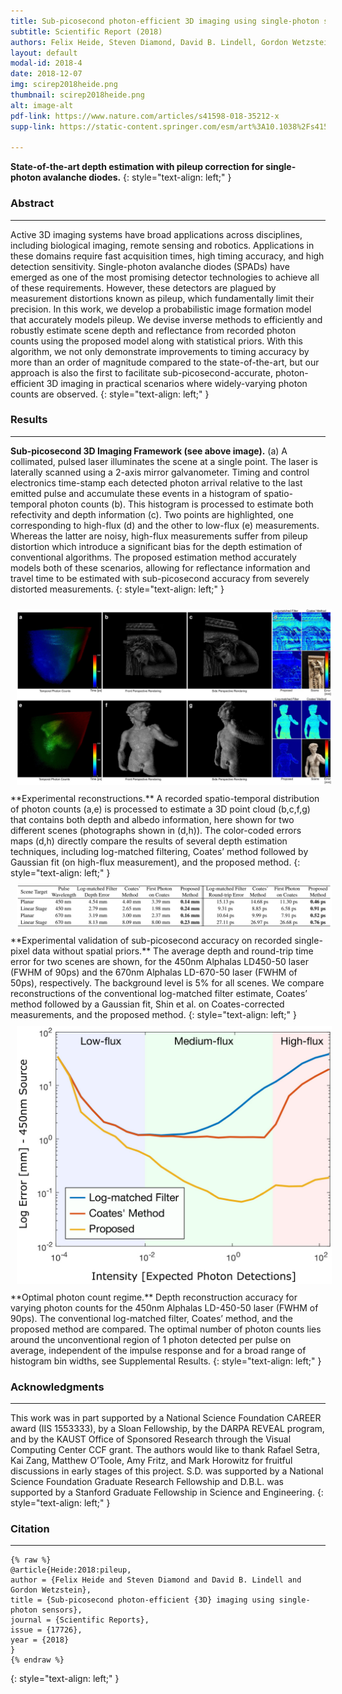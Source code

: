 ```yaml
---
title: Sub-picosecond photon-efficient 3D imaging using single-photon sensors 
subtitle: Scientific Report (2018) 
authors: Felix Heide, Steven Diamond, David B. Lindell, Gordon Wetzstein
layout: default
modal-id: 2018-4
date: 2018-12-07
img: scirep2018heide.png
thumbnail: scirep2018heide.png
alt: image-alt
pdf-link: https://www.nature.com/articles/s41598-018-35212-x 
supp-link: https://static-content.springer.com/esm/art%3A10.1038%2Fs41598-018-35212-x/MediaObjects/41598_2018_35212_MOESM1_ESM.pdf 

---
```


**State-of-the-art depth estimation with pileup correction for single-photon avalanche diodes.**
{: style="text-align: left;" }

### Abstract
- - -

Active 3D imaging systems have broad applications across disciplines, including biological imaging, remote sensing and robotics. Applications in these domains require fast acquisition times, high timing accuracy, and high detection sensitivity. Single-photon avalanche diodes (SPADs) have emerged as one of the most promising detector technologies to achieve all of these requirements. However, these detectors are plagued by measurement distortions known as pileup, which fundamentally limit their precision. In this work, we develop a probabilistic image formation model that accurately models pileup. We devise inverse methods to efficiently and robustly estimate scene depth and reflectance from recorded photon counts using the proposed model along with statistical priors. With this algorithm, we not only demonstrate improvements to timing accuracy by more than an order of magnitude compared to the state-of-the-art, but our approach is also the first to facilitate sub-picosecond-accurate, photon-efficient 3D imaging in practical scenarios where widely-varying photon counts are observed.
{: style="text-align: left;" }

### Results
- - -
**Sub-picosecond 3D Imaging Framework (see above image).** (a) A collimated, pulsed laser illuminates the scene at a single point. The laser is laterally scanned using a 2-axis mirror galvanometer. Timing and control electronics time-stamp each detected photon arrival relative to the last emitted pulse and accumulate these events in a histogram of spatio-temporal photon counts (b). This histogram is processed to estimate both refectivity and depth information (c). Two points are highlighted, one corresponding to high-flux (d) and the other to low-flux (e) measurements. Whereas the latter are noisy, high-flux measurements suffer from pileup distortion which introduce a significant bias for the depth estimation of conventional algorithms. The proposed estimation method accurately models both of these scenarios, allowing for reflectance information and travel time to be estimated with sub-picosecond accuracy from severely distorted measurements.
{: style="text-align: left;" }

<div class="row">
<div class="col-md-10 col-md-offset-1">
<img src="img/publication/scirep2018heide/pileup2.jpg" style="padding: 10px;" class="img-responsive" alt="">
</div>
</div>
**Experimental reconstructions.** A recorded spatio-temporal distribution of photon counts (a,e) is processed to estimate a 3D point cloud (b,c,f,g) that contains both depth and albedo information, here shown for two different scenes (photographs shown in (d,h)). The color-coded errors maps (d,h) directly compare the results of several depth estimation techniques, including log-matched filtering, Coates’ method followed by Gaussian fit (on high-flux measurement), and the proposed method.
{: style="text-align: left;" }

<div class="row">
<div class="col-md-10 col-md-offset-1">
<img src="img/publication/scirep2018heide/pileup3.jpg" style="padding: 10px;" class="img-responsive" alt="">
</div>
</div>
**Experimental validation of sub-picosecond accuracy on recorded single-pixel data without spatial priors.** The average depth and round-trip time error for two scenes are shown, for the 450nm Alphalas LD450-50 laser (FWHM of 90ps) and the 670nm Alphalas LD-670-50 laser (FWHM of 50ps), respectively. The background level is 5% for all scenes. We compare reconstructions of the conventional log-matched filter estimate, Coates’ method followed by a Gaussian fit, Shin et al. on Coates-corrected measurements, and the proposed method.
{: style="text-align: left;" }

<div class="row">
<div class="col-md-10 col-md-offset-1">
<img src="img/publication/scirep2018heide/pileup4.jpg" style="padding: 10px;" class="img-responsive" alt="">
</div>
</div>
**Optimal photon count regime.** Depth reconstruction accuracy for varying photon counts for the 450nm Alphalas LD-450-50 laser (FWHM of 90ps). The conventional log-matched filter, Coates’ method, and the proposed method are compared. The optimal number of photon counts lies around the unconventional region of 1 photon detected per pulse on average, independent of the impulse response and for a broad range of histogram bin widths, see Supplemental Results.
{: style="text-align: left;" }

### Acknowledgments
- - -
This work was in part supported by a National Science Foundation CAREER award (IIS 1553333), by a Sloan Fellowship, by the DARPA REVEAL program, and by the KAUST Office of Sponsored Research through the Visual Computing Center CCF grant. The authors would like to thank Rafael Setra, Kai Zang, Matthew O’Toole, Amy Fritz, and Mark Horowitz for fruitful discussions in early stages of this project. S.D. was supported by a National Science Foundation Graduate Research Fellowship and D.B.L. was supported by a Stanford Graduate Fellowship in Science and Engineering.
{: style="text-align: left;" }

### Citation
- - -
```
{% raw %}
@article{Heide:2018:pileup,
author = {Felix Heide and Steven Diamond and David B. Lindell and Gordon Wetzstein},
title = {Sub-picosecond photon-efficient {3D} imaging using single-photon sensors},
journal = {Scientific Reports},
issue = {17726},
year = {2018}
}
{% endraw %}
```
{: style="text-align: left;" }


